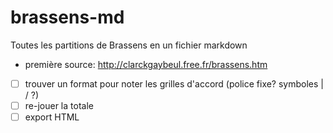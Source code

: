 # brassens-md
Toutes les partitions de Brassens en un fichier markdown

* première source: http://clarckgaybeul.free.fr/brassens.htm
* [ ] trouver un format pour noter les grilles d'accord (police fixe? symboles | / ?)
* [ ] re-jouer la totale
* [ ] export HTML
